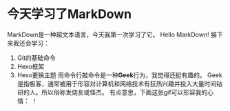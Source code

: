 # 今天学习了MarkDown
MarkDown是一种超文本语言，今天我第一次学习了它。
Hello MarkDown!
接下来我还会学习：
1. Git的基础命令
2. Hexo框架
3. Hexo更换主题
用命令行敲命令是一种**Geek**行为，我觉得还挺有趣的。
Geek是指极客，通常被用于形容对计算机和网络技术有狂热兴趣并投入大量时间钻研的人。所以俗称发烧友或怪杰。
有点意思，下面这张gif可以形容我的心情：
！[](https://qgt-style.oss-cn-hangzhou.aliyuncs.com/newcoursep4/g1/g1-2-2/tenor.gif)
